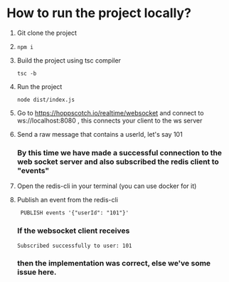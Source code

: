 # How to run the project locally?

1. Git clone the project
2. ```
   npm i
   ```
3. Build the project using tsc compiler
   ```
   tsc -b
   ```
4. Run the project
   ```
   node dist/index.js
   ```
5. Go to https://hoppscotch.io/realtime/websocket and connect to ws://localhost:8080 , this connects your client to the ws server
6. Send a raw message that contains a userId, let's say 101

    ### By this time we have made a successful connection to the web socket server and also subscribed the redis client to "events"

7. Open the redis-cli in your terminal (you can use docker for it)
8. Publish an event from the redis-cli
   ```
    PUBLISH events '{"userId": "101"}'
   ```

   ### If the websocket client receives
   ```
   Subscribed successfully to user: 101
   ```
   ### then the implementation was correct, else we've some issue here.
